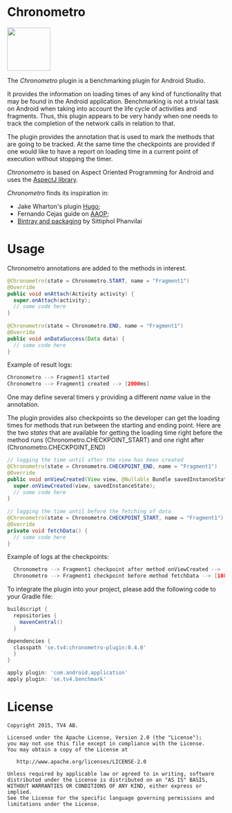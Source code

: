 # Chronometro
<img src="https://github.com/dilah/chronometro/blob/master/stopwatch-34108_640.png" width="100">

The *Chronometro* plugin is a benchmarking plugin for Android Studio. 

It provides the information on loading times of any kind of functionality that may be found in the Android application.
Benchmarking is not a trivial task on Android when taking into account the life cycle of activities and fragments. Thus, this plugin appears to be very handy when one needs to track the completion of the network calls in relation to that.

The plugin provides the annotation that is used to mark the methods that are going to be tracked. At the same time the checkpoints are provided if one would like to have a report on loading time in a current point of execution without stopping the timer.

*Chronometro*  is based on Aspect Oriented Programming for Android and uses the [AspectJ library](https://eclipse.org/aspectj/).

*Chronometro*  finds its inspiration in:
* Jake Wharton's plugin [Hugo](https://github.com/JakeWharton/hugo);
* Fernando Cejas guide on [AAOP](http://fernandocejas.com/2014/08/03/aspect-oriented-programming-in-android/);
* [Bintray and packaging](http://inthecheesefactory.com/blog/how-to-upload-library-to-jcenter-maven-central-as-dependency/en) by Sittiphol Phanvilai 


Usage
====
Chronometro annotations are added to the methods in interest.

```java
@Chronometro(state = Chronometro.START, name = "Fragment1")
@Override
public void onAttach(Activity activity) {
  super.onAttach(activity);
  // some code here
}
    
@Chronometro(state = Chronometro.END, name = "Fragment1")
@Override
public void onDataSuccess(Data data) {
  // some code here
}
```
    
Example of result logs:
```java
Chronometro --> Fragment1 started
Chronometro --> Fragment1 created --> [2000ms]
```

One may define several timers y providing a different *name* value in the annotation.

The plugin provides also checkpoints so the developer can get the loading times for methods that run between the starting and ending point.
Here are the two *states* that are available for getting the loading time right before the method runs 
(Chronometro.CHECKPOINT_START) 
and one right after 
(Chronometro.CHECKPOINT_END)

```java    
// logging the time until after the view has been created
@Chronometro(state = Chronometro.CHECKPOINT_END, name = "Fragment1")
@Override
public void onViewCreated(View view, @Nullable Bundle savedInstanceState) {
  super.onViewCreated(view, savedInstanceState);
  // some code here
}
    
// logging the time until before the fetching of data
@Chronometro(state = Chronometro.CHECKPOINT_START, name = "Fragment1")
@Override
private void fetchData() {
  // some code here
}
```
    
Example of logs at the checkpoints:
```java
  Chronometro --> Fragment1 checkpoint after method onViewCreated --> [68ms]
  Chronometro --> Fragment1 checkpoint before method fetchData --> [108ms]
```
  
To integrate the plugin into your project, please add the following code to your Gradle file:
```groovy
buildscript {
  repositories {
    mavenCentral()
  }

dependencies {
  classpath 'se.tv4:chronometro-plugin:0.4.0'
  }
}

apply plugin: 'com.android.application'
apply plugin: 'se.tv4.benchmark'
```

License
====
    Copyright 2015, TV4 AB.
    
    Licensed under the Apache License, Version 2.0 (the "License");
    you may not use this file except in compliance with the License.
    You may obtain a copy of the License at

       http://www.apache.org/licenses/LICENSE-2.0

    Unless required by applicable law or agreed to in writing, software
    distributed under the License is distributed on an "AS IS" BASIS,
    WITHOUT WARRANTIES OR CONDITIONS OF ANY KIND, either express or implied.
    See the License for the specific language governing permissions and
    limitations under the License.

